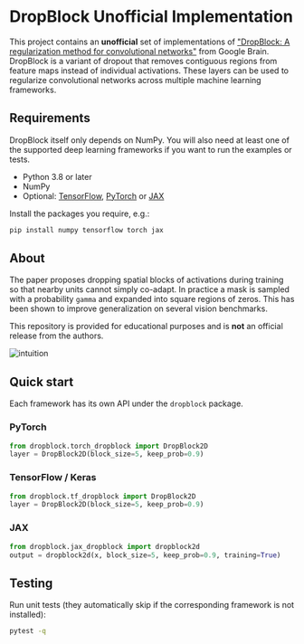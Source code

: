 # DropBlock Unofficial Implementation

This project contains an **unofficial** set of implementations of
["DropBlock: A regularization method for convolutional networks"](https://arxiv.org/abs/1810.12890)
from Google Brain. DropBlock is a variant of dropout that removes contiguous
regions from feature maps instead of individual activations.
These layers can be used to regularize convolutional networks across multiple
machine learning frameworks.

## Requirements
DropBlock itself only depends on NumPy. You will also need at least one of the
supported deep learning frameworks if you want to run the examples or tests.

* Python 3.8 or later
* NumPy
* Optional: [TensorFlow](https://www.tensorflow.org/),
  [PyTorch](https://pytorch.org/) or [JAX](https://github.com/google/jax)

Install the packages you require, e.g.:
```bash
pip install numpy tensorflow torch jax
```

## About
The paper proposes dropping spatial blocks of activations during training so
that nearby units cannot simply co-adapt. In practice a mask is sampled with
a probability `gamma` and expanded into square regions of zeros. This has been
shown to improve generalization on several vision benchmarks.

This repository is provided for educational purposes and is **not** an official
release from the authors.

![intuition](https://github.com/iantimmis/DropBlock-Keras-Implementation/blob/master/images/Intuition.png)

## Quick start
Each framework has its own API under the `dropblock` package.

### PyTorch
```python
from dropblock.torch_dropblock import DropBlock2D
layer = DropBlock2D(block_size=5, keep_prob=0.9)
```

### TensorFlow / Keras
```python
from dropblock.tf_dropblock import DropBlock2D
layer = DropBlock2D(block_size=5, keep_prob=0.9)
```

### JAX
```python
from dropblock.jax_dropblock import dropblock2d
output = dropblock2d(x, block_size=5, keep_prob=0.9, training=True)
```

## Testing
Run unit tests (they automatically skip if the corresponding framework is not installed):
```bash
pytest -q
```
